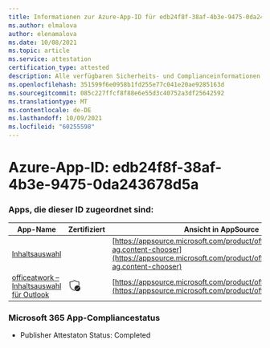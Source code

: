 ```yaml
---
title: Informationen zur Azure-App-ID für edb24f8f-38af-4b3e-9475-0da243678d5a
ms.author: elmalova
author: elenamalova
ms.date: 10/08/2021
ms.topic: article
ms.service: attestation
certification_type: attested
description: Alle verfügbaren Sicherheits- und Complianceinformationen für edb24f8f-38af-4b3e-9475-0da243678d5a.
ms.openlocfilehash: 351599f6e0958b1fd255e77c041e20ae9285163d
ms.sourcegitcommit: 085c227ffcf8f88e6e55d3c40752a3df25642592
ms.translationtype: MT
ms.contentlocale: de-DE
ms.lasthandoff: 10/09/2021
ms.locfileid: "60255598"
---
```

# <a name="azure-app-id-edb24f8f-38af-4b3e-9475-0da243678d5a"></a>Azure-App-ID: edb24f8f-38af-4b3e-9475-0da243678d5a


### <a name="apps-associated-with-this-id"></a>Apps, die dieser ID zugeordnet sind:
| **App-Name** | **Zertifiziert** | **Ansicht in AppSource** |
|--------------|---------------|-----------------------|
| [Inhaltsauswahl](https://docs.microsoft.com/microsoft-365-app-certification/forward/officeatwork-ag.content-chooser) |  | [https://appsource.microsoft.com/product/office/officeatwork-ag.content-chooser](https://appsource.microsoft.com/product/office/officeatwork-ag.content-chooser) |
| [officeatwork – Inhaltsauswahl für Outlook](https://docs.microsoft.com/microsoft-365-app-certification/forward/WA104380690) | <img alt="Certified application badge" src="../media/certified-badge.png" height="25" width="25" /> | [https://appsource.microsoft.com/product/office/WA104380690](https://appsource.microsoft.com/product/office/WA104380690) |

### <a name="microsoft-365-app-compliance-status"></a>Microsoft 365 App-Compliancestatus
- Publisher Attestaton Status: Completed
